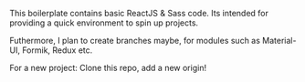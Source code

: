 This boilerplate contains basic ReactJS & Sass code.
Its intended for providing a quick environment to spin up projects.

Futhermore, I plan to create branches maybe, for modules such as Material-UI, Formik, Redux etc.

For a new project:
Clone this repo, add a new origin!